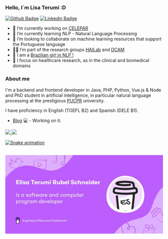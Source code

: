### Hello, I´m Lisa Terumi :D

<!--
**lisaterumi/lisaterumi** is a ✨ _special_ ✨ repository because its `README.md` (this file) appears on your GitHub profile.

https://gist.github.com/rxaviers/7360908

-->
[![Github Badge](https://img.shields.io/badge/-Github-000?style=flat-square&logo=Github&logoColor=white&link=https://github.com/lisaterumi)](https://github.com/lisaterumi/meus-projetos)
[![Linkedin Badge](https://img.shields.io/badge/-LinkedIn-blue?style=flat-square&logo=Linkedin&logoColor=white&link=https://www.linkedin.com/in/elisa-terumi-rubel-schneider/)](https://www.linkedin.com/in/elisa-terumi-rubel-schneider/)

- 🔭 I’m currently working on [CELEPAR](http://www.celepar.pr.gov.br/)
- 🌱 I’m currently learning NLP - Natural Language Processing
- 👯 I’m looking to collaborate on machine learning resources that support the Portuguese language
- 👩‍💻 I’m part of the research groups [HAILab](https://github.com/HAILab-PUCPR) and [DCAM](https://www.ppgia.pucpr.br/pt/?q=node/108)
- :woman: I am a [Brazilian girl in NLP !](https://sites.google.com/view/brasileiras-pln/)
- 💙 I focus on healthcare research, as in the clinical and biomedical domains

### About me
I'm a backend and frontend developer in Java, PHP, Python, Vue.js & Node and PhD student in artificial intelligence, in particular natural language processing at the prestigious [PUCPR](https://www.pucpr.br/) university.

I have proficiency in English (TOEFL B2) and Spanish (DELE B1).

- [Blog](https://lisa-terumi.medium.com/) 💻 - Working on it.

<div>
  <a href="https://github.com/lisaterumi">
  <img height="180em" src="https://github-readme-stats.vercel.app/api?username=lisaterumi&show_icons=true&theme=dark&include_all_commits=true&count_private=true"/>
  <img height="180em" src="https://github-readme-stats.vercel.app/api/top-langs/?username=lisaterumi&layout=compact&langs_count=7&theme=dark"/>
</div>
  
![Snake animation](https://github.com/lisaterumi/lisaterumi/blob/output/github-contribution-grid-snake.svg)

  <br />
<a href="https://www.buymeacoffee.com/lisaterumi"><img src="https://github.com/lisaterumi/lisaterumi/blob/main/bymeacoffe.png" alt="By me a coffe" width="500"/></a>
  


